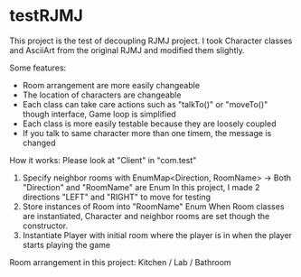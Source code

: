 # testRJMJ

This project is the test of decoupling RJMJ project. 
I took Character classes and AsciiArt from the original RJMJ and modified them slightly.


Some features:
- Room arrangement are more easily changeable
- The location of characters are changeable
- Each class can take care actions such as "talkTo()" or "moveTo()" though interface, Game loop is simplified
- Each class is more easily testable because they are loosely coupled
- If you talk to same character more than one timem, the message is changed


How it works:
Please look at "Client" in "com.test"
1. Specify neighbor rooms with EnumMap<Direction, RoomName> 
  -> Both "Direction" and "RoomName" are Enum
  In this project, I made 2 directions "LEFT" and "RIGHT" to move for testing
2. Store instances of Room into "RoomName" Enum
  When Room classes are instantiated, Character and neighbor rooms are set though the constructor.
3. Instantiate Player with initial room where the player is in when the player starts playing the game



Room arrangement in this project:
	Kitchen / Lab / Bathroom